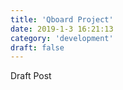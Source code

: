 ```yaml
---
title: 'Qboard Project'
date: 2019-1-3 16:21:13
category: 'development'
draft: false
---
```


Draft Post
